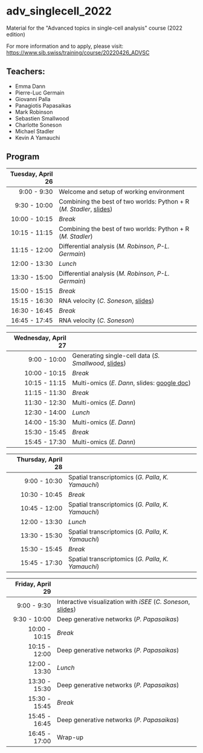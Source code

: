 # adv_singlecell_2022
Material for the "Advanced topics in single-cell analysis" course (2022 edition)

For more information and to apply, please visit: https://www.sib.swiss/training/course/20220426_ADVSC

## Teachers:

- Emma Dann
- Pierre-Luc Germain
- Giovanni Palla
- Panagiotis Papasaikas
- Mark Robinson
- Sebastien Smallwood
- Charlotte Soneson  
- Michael Stadler
- Kevin A Yamauchi

## Program

| Tuesday, April 26 |                                                        |  
|------------------:|:-------------------------------------------------------|  
|      9:00 -  9:30 | Welcome and setup of working environment |  
|      9:30 - 10:00 | Combining the best of two worlds: Python + R (*M. Stadler*, [slides](https://fmicompbio.github.io/adv_singlecell_2022/day1_python_and_R__01_introduction.html)) |  
|     10:00 - 10:15 | *Break* |  
|     10:15 - 11:15 | Combining the best of two worlds: Python + R (*M. Stadler*) |  
|     11:15 - 12:00 | Differential analysis (*M. Robinson*, *P-L. Germain*) |  
|     12:00 - 13:30 | *Lunch* |  
|     13:30 - 15:00 | Differential analysis (*M. Robinson*, *P-L. Germain*) |  
|     15:00 - 15:15 | *Break* |  
|     15:15 - 16:30 | RNA velocity (*C. Soneson*, [slides](https://fmicompbio.github.io/adv_singlecell_2022/day1_RNA_velocity_slides/)) |  
|     16:30 - 16:45 | *Break* |  
|     16:45 - 17:45 | RNA velocity (*C. Soneson*) |  


| Wednesday, April 27  |                                                        |  
| -----------------:|:-------------------------------------------------------|  
|      9:00 - 10:00 | Generating single-cell data (*S. Smallwood*, [slides](https://fmicompbio.github.io/adv_singlecell_2022/day2_experimental_approaches__Smallwood_Advanced_SC_Analysis_Basel_2022.pdf)) |  
|     10:00 - 10:15 | *Break* |  
|     10:15 - 11:15 | Multi-omics (*E. Dann*, slides: [google doc](https://docs.google.com/presentation/d/1xG20Nrm0Kd9-0Ou3fU39jfSyK9fFfynHQ_Y7EnUrSfw/edit?usp=sharing)) |  
|     11:15 - 11:30 | *Break* |  
|     11:30 - 12:30 | Multi-omics (*E. Dann*) |  
|     12:30 - 14:00 | *Lunch* |  
|     14:00 - 15:30 | Multi-omics (*E. Dann*) |  
|     15:30 - 15:45 | *Break* |  
|     15:45 - 17:30 | Multi-omics (*E. Dann*) |  

| Thursday, April 28    |                                                        |  
| -----------------:|:-------------------------------------------------------|  
|      9:00 - 10:30 | Spatial transcriptomics (*G. Palla*, *K. Yamauchi*) |  
|     10:30 - 10:45 | *Break* |  
|     10:45 - 12:00 | Spatial transcriptomics (*G. Palla*, *K. Yamauchi*) |  
|     12:00 - 13:30 | *Lunch* |  
|     13:30 - 15:30 | Spatial transcriptomics (*G. Palla*, *K. Yamauchi*) |  
|     15:30 - 15:45 | *Break* |  
|     15:45 - 17:30 | Spatial transcriptomics (*G. Palla*, *K. Yamauchi*) |  

| Friday, April 29    |                                                        |  
| -----------------:|:-------------------------------------------------------|  
|      9:00 -  9:30 | Interactive visualization with *iSEE* (*C. Soneson*, [slides](https://fmicompbio.github.io/adv_singlecell_2022/day3_interactive_visualization_iSEE_slides/)) |  
|      9:30 - 10:00 | Deep generative networks (*P. Papasaikas*) |  
|     10:00 - 10:15 | *Break* |
|     10:15 - 12:00 | Deep generative networks (*P. Papasaikas*) |  
|     12:00 - 13:30 | *Lunch* |  
|     13:30 - 15:30 | Deep generative networks (*P. Papasaikas*) |  
|     15:30 - 15:45 | *Break* |  
|     15:45 - 16:45 | Deep generative networks (*P. Papasaikas*) |  
|     16:45 - 17:00 | Wrap-up |  

